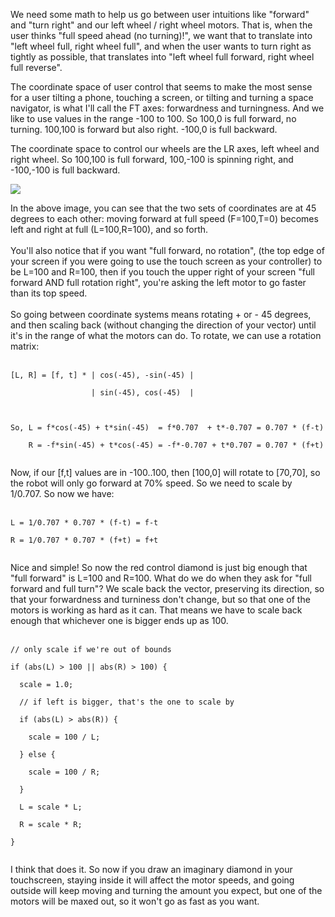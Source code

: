 We need some math to help us go between user intuitions like "forward" and "turn right" and our left wheel / right wheel motors.  That is, when the user thinks "full speed ahead (no turning)!", we want that to translate into "left wheel full, right wheel full", and when the user wants to turn right as tightly as possible, that translates into "left wheel full forward, right wheel full reverse".

The coordinate space of user control that seems to make the most sense for a user tilting a phone, touching a screen, or tilting and turning a space navigator, is what I'll call the FT axes: forwardness and turningness.  And we like to use values in the range -100 to 100.  So 100,0 is full forward, no turning.  100,100 is forward but also right.  -100,0 is full backward.

The coordinate space to control our wheels are the LR axes, left wheel and right wheel.  So 100,100 is full forward, 100,-100 is spinning right, and -100,-100 is full backward.

<img src='http://lh4.ggpht.com/_oXIW_jM0QDA/S85TIr2HCPI/AAAAAAAAQsU/-vsbcPS2i3c/s576/robot-axes.png'>

In the above image, you can see that the two sets of coordinates are at 45 degrees to each other: moving forward at full speed (F=100,T=0) becomes left and right at full (L=100,R=100), and so forth.<br>
<br>
You'll also notice that if you want "full forward, no rotation", (the top edge of your screen if you were going to use the touch screen as your controller) to be L=100 and R=100, then if you touch the upper right of your screen "full forward AND full rotation right", you're asking the left motor to go faster than its top speed.<br>
<br>
So going between coordinate systems means rotating + or - 45 degrees, and then scaling back (without changing the direction of your vector) until it's in the range of what the motors can do.  To rotate, we can use a rotation matrix:<br>
<br>
<pre><code>[L, R] = [f, t] * | cos(-45), -sin(-45) |<br>
                  | sin(-45), cos(-45)  |<br>
<br>
So, L = f*cos(-45) + t*sin(-45)  = f*0.707  + t*-0.707 = 0.707 * (f-t)<br>
    R = -f*sin(-45) + t*cos(-45) = -f*-0.707 + t*0.707 = 0.707 * (f+t)<br>
</code></pre>

Now, if our [f,t] values are in -100..100, then [100,0] will rotate to [70,70], so the robot will only go forward at 70% speed.  So we need to scale by 1/0.707.  So now we have:<br>
<br>
<pre><code>L = 1/0.707 * 0.707 * (f-t) = f-t<br>
R = 1/0.707 * 0.707 * (f+t) = f+t<br>
</code></pre>

Nice and simple!  So now the red control diamond is just big enough that "full forward" is L=100 and R=100.  What do we do when they ask for "full forward and full turn"?  We scale back the vector, preserving its direction, so that your forwardness and turniness don't change, but so that one of the motors is working as hard as it can.  That means we have to scale back enough that whichever one is bigger ends up as 100.<br>
<br>
<pre><code>// only scale if we're out of bounds<br>
if (abs(L) &gt; 100 || abs(R) &gt; 100) {<br>
  scale = 1.0;<br>
  // if left is bigger, that's the one to scale by<br>
  if (abs(L) &gt; abs(R)) {<br>
    scale = 100 / L;<br>
  } else {<br>
    scale = 100 / R;<br>
  }<br>
  L = scale * L;<br>
  R = scale * R;<br>
}<br>
</code></pre>

I think that does it.  So now if you draw an imaginary diamond in your touchscreen, staying inside it will affect the motor speeds, and going outside will keep moving and turning the amount you expect, but one of the motors will be maxed out, so it won't go as fast as you want.